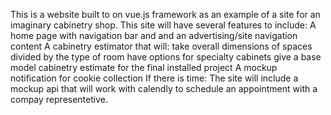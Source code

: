 This is a website built to on vue.js framework as an example of a site for an imaginary cabinetry shop. 
This site will have several features to include:
  A home page with navigation bar and and an advertising/site navigation content
  A cabinetry estimator that will:
    take overall dimensions of spaces divided by the type of room
    have options for specialty cabinets
    give a base model cabinetry estimate for the final installed project
  A mockup notification for cookie collection
If there is time:
  The site will include a mockup api that will work with calendly to schedule an appointment with a compay representetive. 
